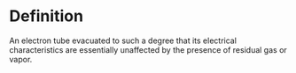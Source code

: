 # Definition

An electron tube evacuated to such a degree that its electrical
characteristics are essentially unaffected by the presence of residual
gas or vapor.
